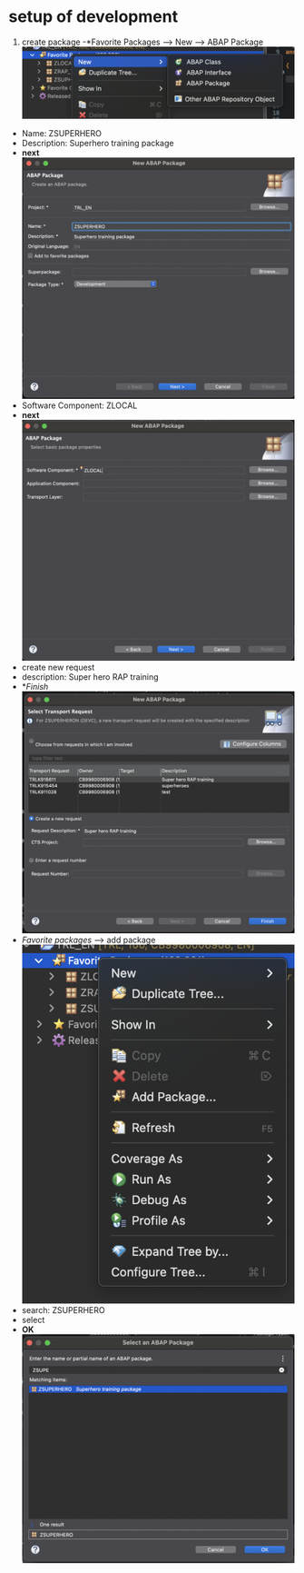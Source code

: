 # setup of development
1. create package
  -*Favorite Packages --> New --> ABAP Package
  ![alt text](images/link-package.png)
  - Name: ZSUPERHERO
  - Description: Superhero training package
  - **next**
  ![alt text](images/package-info.png)
  - Software Component: ZLOCAL
  - **next**
  ![alt text](images/sofware-component-info.png)
  - create new request 
  - description: Super hero RAP training
  - **Finish*
  ![alt text](images/create-package.png)
  - *Favorite packages* --> add package
  ![alt text](images/add-package.png)
  - search: ZSUPERHERO
  - select 
  - **OK**
  ![alt text](images/search-popup.png)
